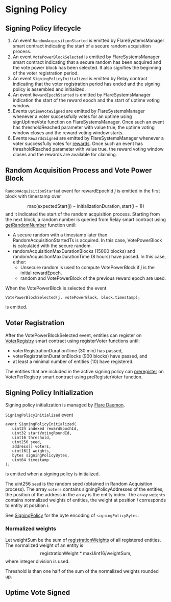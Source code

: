 # Signing Policy

## Signing Policy lifecycle

1. An event `RandomAcquisitionStarted` is emitted by FlareSystemsManager smart contract indicating the start of a secure random acquisition process.
2. An event `VotePowerBlockSelected` is emitted by FlareSystemsManager smart contract indicating that a secure random has been acquired and the vote power block has been selected.
   It also signifies the beginning of the voter registration period.
3. An event `SigningPolicyInitialized` is emitted by Relay contract indicating that the voter registration period has ended and the signing policy is assembled and initialized.
4. An event `RewardEpochStarted` is emitted by FlareSystemsManager indication the start of the reward epoch and the start of uptime voting window.
5. Events `UptimeVoteSigned` are emitted by FlareSystemsManager whenever a voter successfully votes for an uptime using signUptimeVote function on FlareSystemsManager.
   Once such an event has thresholdReached parameter with value true, the uptime voting window closes and the reward voting window starts.
6. Events `RewardsSigned` are emitted by FlareSystemsManager whenever a voter successfully votes for [rewards](Rewarding.md).
   Once such an event has thresholdReached parameter with value true, the reward voting window closes and the rewards are available for claiming.

## Random Acquisition Process and Vote Power Block

`RandomAcquisitionStarted` event for rewardEpochId $j$ is emitted in the first block with timestamp over

$$ \mathrm{max}(\mathrm{expectedStart}(j)- \mathrm{initializationDuration}, \mathrm{start}(j-1)) $$
and it indicated the start of the random acquisition process.
Starting from the next block, a random number is queried from Relay smart contract using [getRandomNumber](./RandomNumber.md) function until:

- A secure random with a timestamp later than RandomAcquisitionStartedTs is acquired.
  In this case, VotePowerBlock is calculated with the secure random.
- randomAcquisitionMaxDurationBlocks (15000 blocks) and randomAcquisitionMaxDurationTime (8 hours) have passed.
  In this case, either:
  - Unsecure random is used to compute VotePowerBlock if $j$ is the initial rewardEpoch.
  - random and VotePowerBlock of the previous reward epoch are used.

When the VotePowerBlock is selected the event

```solidity
VotePowerBlockSelected(j, votePowerBlock, block.timestamp);
```

is emitted.

## Voter Registration

After the VotePowerBlockSelected event, entities can register on [VoterRegistry](VoterRegistration.md#voterregistry) smart contract using registerVoter functions until:

- voterRegistrationDurationTime (30 min) has passed,
- voterRegistrationDurationBlocks (900 blocks) have passed, and
- at least a minimal number of entities (10) have registered.

The entities that are included in the active signing policy can [preregister](VoterRegistration.md#voterpreregistry) on VoterPerRegistry smart contract using preRegisterVoter function.

## Signing Policy Initialization

Signing policy initialization is managed by [Flare Daemon](Contracts/Daemon.md).

`SigningPolicyInitialized` event

```Solidity
event SigningPolicyInitialized(
   uint24 indexed rewardEpochId,
   uint32 startVotingRoundId,
   uint16 threshold,
   uint256 seed,
   address[] voters,
   uint16[] weights,
   bytes signingPolicyBytes,
   uint64 timestamp
);
```

is emitted when a signing policy is initialized.

The uint256 `seed` is the random seed (obtained in Random Acquisition process).
The array `voters` contains signingPolicyAddresses of the entities, the position of the address in the array is the entity index.
The array `weights` contains normalized weights of entities, the weight at position $i$ corresponds to entity at position $i$.

See [SigningPolicy](/src/FSP/Encoding.md#signingpolicy) for the byte encoding of `signingPolicyBytes`.

### Normalized weights

Let $\mathrm{weightSum}$ be the sum of [registrationWeights](VoterRegistration.md#registration-weight) of all registered entities.
The normalized weight of an entity is
$$\mathrm{registrationWeight} * \mathrm{maxUint}16 /  \mathrm{weightSum},$$
where integer division is used.

Threshold is than one half of the sum of the normalized weights rounded up.

## Uptime Vote Signed
